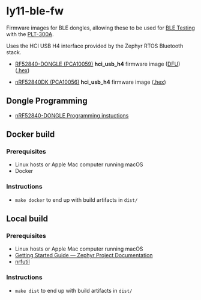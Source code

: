 # ly11-ble-fw

Firmware images for BLE dongles, allowing these to be used for
[BLE Testing](https://docs.pltcloud.com/TestPlanReference/ble/)
with the [PLT-300A](https://bcdevices.com/pages/plt-300a).

Uses the HCI USB H4 interface provided by the Zephyr RTOS Bluetooth stack.

- [RF52840-DONGLE (PCA10059)](https://docs.pltcloud.com/peripheral/ble/nrf52840-dongle/)
  **hci_usb_h4** firmware image
  ([DFU](https://github.com/bcdevices/ly11-ble-fw/releases/download/v1.1.0/hci_usb_h4-nrf52840dongle-2.7.0-dfu.zip))
  ([.hex](https://github.com/bcdevices/ly11-ble-fw/releases/download/v1.1.0/hci_usb_h4-nrf52840dongle-2.7.0.hex))

- [nRF52840DK (PCA10056)](https://docs.zephyrproject.org/3.0.0/boards/arm/nrf52840dk_nrf52840/doc/index.html)
  **hci_usb_h4** firmware image
  ([.hex](https://github.com/bcdevices/ly11-ble-fw/releases/download/v1.1.0/hci_usb_h4-nrf52840dk-2.7.0.hex))

## Dongle Programming

- [nRF52840-DONGLE Programming instuctions](docs/program-nrf52840-dongle.rst)

## Docker build

### Prerequisites

- Linux hosts or Apple Mac computer running macOS
- Docker

### Instructions

- `make docker` to end up with build artifacts in `dist/`

## Local build

### Prerequisites

- Linux hosts or Apple Mac computer running macOS
- [Getting Started Guide — Zephyr Project Documentation](https://docs.zephyrproject.org/latest/getting_started/index.html)
- [nrfutil](https://github.com/NordicSemiconductor/pc-nrfutil)

### Instructions

- `make dist` to end up with build artifacts in `dist/`
